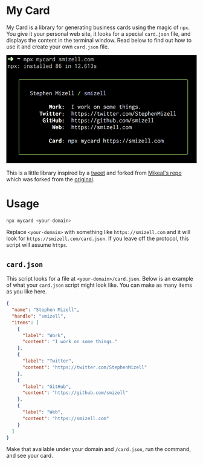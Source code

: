 # My Card

My Card is a library for generating business cards using the magic of `npx`. You give it your personal web site, it looks for a special `card.json` file, and displays the content in the terminal window. Read below to find out how to use it and create your own `card.json` file.

![mycard screenshot](./mycard-screenshot.png)

This is a little library inspired by a [tweet](https://twitter.com/mikeal/status/1075510640465199104) and forked from [Mikeal's repo](https://github.com/mikeal/bitandbang) which was forked from the [original](https://github.com/bnb/bitandbang).

# Usage

```sh
npx mycard <your-domain>
```

Replace `<your-domain>` with something like `https://smizell.com` and it will look for `https://smizell.com/card.json`. If you leave off the protocol, this script will assume `https`.

## `card.json`

This script looks for a file at `<your-domain>/card.json`.  Below is an example of what your `card.json` script might look like. You can make as many items as you like here.

```json
{
  "name": "Stephen Mizell",
  "handle": "smizell",
  "items": [
    {
      "label": "Work",
      "content": "I work on some things."
    },
    {
      "label": "Twitter",
      "content": "https://twitter.com/StephenMizell"
    },
    {
      "label": "GitHub",
      "content": "https://github.com/smizell"
    },
    {
      "label": "Web",
      "content": "https://smizell.com"
    }
  ]
}
```

Make that available under your domain and `/card.json`, run the command, and see your card.
